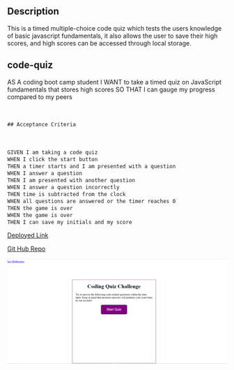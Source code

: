 ## Description 

This is a timed multiple-choice code quiz which tests the users knowledge of basic javascript fundamentals, it also allows the user to save their high scores, and high scores can be accessed through local storage. 


## code-quiz
AS A coding boot camp student
I WANT to take a timed quiz on JavaScript fundamentals that stores high scores
SO THAT I can gauge my progress compared to my peers

```


## Acceptance Criteria



GIVEN I am taking a code quiz
WHEN I click the start button
THEN a timer starts and I am presented with a question
WHEN I answer a question
THEN I am presented with another question
WHEN I answer a question incorrectly
THEN time is subtracted from the clock
WHEN all questions are answered or the timer reaches 0
THEN the game is over
WHEN the game is over
THEN I can save my initials and my score

```

[Deployed Link](https://neo1coder.github.io/code-quiz/)

[Git Hub Repo](https://github.com/Neo1Coder/code-quiz)

![website image](./assets/Images/codeQuiz.png)
